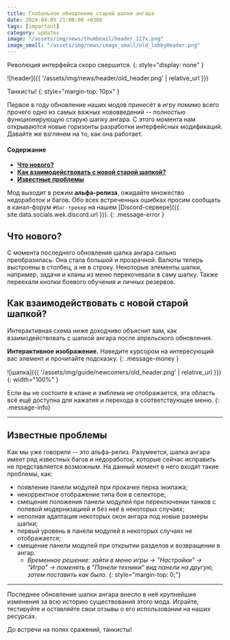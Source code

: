 ```yaml
---
title: Глобальное обновление старой шапки ангара
date: 2024-04-05 21:00:00 +0300
tags: [important]
category: updates
image: "/assets/img/news/thumbnail/header_127x.png"
image_small: "/assets/img/news/image_small/old_lobbyHeader.png"
---
```


Революция интерфейса скоро свершится.
{: style="display: none" }

![header]({{ '/assets/img/news/header/old_header.png' | relative_url }})

Танкисты!
{: style="margin-top: 10px" }

Первое в году обновление наших модов принесёт в игру помимо всего прочего одно из самых важных нововведений -- полностью функционирующую старую шапку ангара. С этого момента нам открываются новые горизонты разработки интерфейсных модификаций. Давайте же взглянем на то, как она работает.

#### Содержание

- **[Что нового?](#что-нового)**
- **[Как взаимодействовать с новой старой шапкой?](#как-взаимодействовать-с-новой-старой-шапкой)**
- **[Известные проблемы](#известные-проблемы)**

Мод выходит в режим **альфа-релиза**, ожидайте множество недоработок и багов. Обо всех встреченных ошибках просим сообщать в канал-форум `#баг-трекер` на нашем [Discord-сервере]({{ site.data.socials.wek.discord.url }}).
{: .message-error }

## Что нового?

С момента последнего обновления шапка ангара сильно преобразилась. Она стала большой и прозрачной. Валюты теперь выстроены в столбец, а не в строку. Некоторые элементы шапки, например, задачи и кланы из меню перекочевали в саму шапку. Также переехали кнопки боевого обучения и личных резервов.

## Как взаимодействовать с новой старой шапкой?

Интерактивная схема ниже доходчиво объяснит вам, как взаимодействовать с шапкой ангара после апрельского обновления.

**Интерактивное изображение.** Наведите курсором на интересующий вас элемент и прочитайте подсказку.
{: .message-money }

<div class="diagram-tooltips">
  <div>
    <span tooltip="Это ваш игровой никнейм, при нажатии на него открывается современное окно профиля. Ниже находится статус вашего аккаунта." flow="down" style="top: -7px; left: 90px; padding: 0.5em 2.67em;"></span>
  </div>
  <div>
    <span tooltip="Кнопка создания взвода переехала в подменю выбора типа боя. При нажатии на данную кнопку создается окно взвода. Для каждого режима создается соответствующее окно." flow="down" style="top: 13px;left: -2px;padding: 1.1em 4.2em;"></span>
  </div>
  <div>
    <span tooltip="Иконка вашего клана. При нажатии на нее открывается современное окно клана." flow="left" style=" top: -86px; left: 106px; padding: 0.5em 0.48em;"></span>
    <span tooltip="Кнопка боевого обучения. При нажатии вас переносит на страницу руководства по игре прямо в клиенте." flow="right" style="top: -72px; left: -254px; padding: 0.8em 1.48em;"></span>
    <span tooltip="Кнопка боевых задач. При нажатии открывает страницу 'задач' в ангаре." flow="right" style="top: -72px; left: -352px; padding: 0.8em 1.88em;"></span>
  </div>
</div>

<style>
[tooltip] {
  position: relative;
}

[tooltip]::before,
[tooltip]::after {
  text-transform: none;
  font-size: .9em;
  line-height: 1;
  user-select: none;
  pointer-events: none;
  position: absolute;
  display: none;
  opacity: 0;
}
[tooltip]::before {
  content: '';
  border: 5px solid transparent;
  z-index: 1001;
}
[tooltip]::after {
    content: attr(tooltip);
    font: 12px "robotoregular", "Arial Narrow", Arial, sans-serif;
    min-width: 23em;
    max-width: 23em;
    white-space: normal;
    overflow: hidden;
    text-overflow: ellipsis;
    padding: 1ch 1.5ch;
    border-radius: .3ch;
    box-shadow: 0 1em 2em -0.5em rgba(0, 0, 0, 0.35);
    background: #333;
    color: #fff;
    z-index: 1000;
}

[tooltip]:hover::before,
[tooltip]:hover::after {
  display: block;
}

[tooltip='']::before,
[tooltip='']::after {
  display: none !important;
}

[tooltip]:not([flow])::before,
[tooltip][flow^="up"]::before {
  bottom: 100%;
  border-bottom-width: 0;
  border-top-color: #333;
}
[tooltip]:not([flow])::after,
[tooltip][flow^="up"]::after {
  bottom: calc(100% + 5px);
}
[tooltip]:not([flow])::before,
[tooltip]:not([flow])::after,
[tooltip][flow^="up"]::before,
[tooltip][flow^="up"]::after {
  left: 50%;
  transform: translate(-50%, -.5em);
}

[tooltip][flow^="down"]::before {
  top: 100%;
  border-top-width: 0;
  border-bottom-color: #333;
}
[tooltip][flow^="down"]::after {
  top: calc(100% + 5px);
}
[tooltip][flow^="down"]::before,
[tooltip][flow^="down"]::after {
  left: 50%;
  transform: translate(-50%, .5em);
}

[tooltip][flow^="left"]::before {
  top: 50%;
  border-right-width: 0;
  border-left-color: #333;
  left: calc(0em - 5px);
  transform: translate(-.5em, -50%);
}
[tooltip][flow^="left"]::after {
  top: 50%;
  right: calc(100% + 5px);
  transform: translate(-.5em, -50%);
}

[tooltip][flow^="right"]::before {
  top: 50%;
  border-left-width: 0;
  border-right-color: #333;
  right: calc(0em - 5px);
  transform: translate(.5em, -50%);
}
[tooltip][flow^="right"]::after {
  top: 50%;
  left: calc(100% + 5px);
  transform: translate(.5em, -50%);
}

@keyframes tooltips-vert {
  to {
    opacity: .9;
    transform: translate(-50%, 0);
  }
}

@keyframes tooltips-horz {
  to {
    opacity: .9;
    transform: translate(0, -50%);
  }
}

[tooltip]:not([flow]):hover::before,
[tooltip]:not([flow]):hover::after,
[tooltip][flow^="up"]:hover::before,
[tooltip][flow^="up"]:hover::after,
[tooltip][flow^="down"]:hover::before,
[tooltip][flow^="down"]:hover::after {
  animation: tooltips-vert 300ms ease-out forwards;
}
[tooltip][flow^="left"]:hover::before,
[tooltip][flow^="left"]:hover::after,
[tooltip][flow^="right"]:hover::before,
[tooltip][flow^="right"]:hover::after {
  animation: tooltips-horz 300ms ease-out forwards;
}
.diagram-tooltips {
  margin-bottom: -125px;
  display: flex;
  flex-direction: column;
  align-items: center;
  justify-content: center;
}
.diagram-tooltips div {
  text-align: center;
  color: #353539;
}
.diagram-tooltips span {
  padding: .5em 1em;
  margin: .5em;
  display: inline-block;
}
</style>

![шапка]({{ '/assets/img/guide/newcomers/old_header.png' | relative_url }}){: width="100%" }

Если вы не состоите в клане и эмблема не отображается, эта область всё ещё доступна для нажатия и перехода в соответствующее меню.
{: .message-info}

---

## Известные проблемы

Как мы уже говорили -- это альфа-релиз. Разумеется, шапка ангара имеет ряд известных багов и недоработок, которые сейчас исправить не представляется возможным. На данный момент в него входят такие проблемы, как:

- появление панели модулей при прокачке перка экипажа;
- некорректное отображение типа боя в селекторе;
- смещение положения панели модулей при переключении танков с полевой модернизацией и без неё в некоторых случаях;
- неполная адаптация некоторых окон ангара под новые размеры шапки;
- первый уровень в панели модулей в некоторых случаях не отображается;
- смещение панели модулей при открытии разделов и возвращении в ангар.  
  - *Временное решение: зайти в меню игры -> "Настройки" -> "Игра" -> поменять в "Панели техники" вид панели на другую, затем поставить как было.*
  {: style="margin-top: 0;"}

---

Последнее обновление шапки ангара внесло в неё крупнейшие изменения за всю историю существования этого мода. Играйте, тестируйте и оставляйте свои отзывы о его использовании на наших ресурсах.

До встречи на полях сражений, танкисты!

